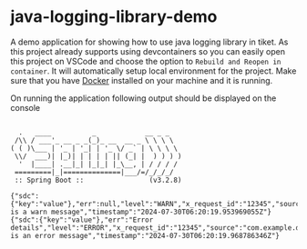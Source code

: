 # java-logging-library-demo
A demo application for showing how to use java logging library in tiket. As this project already supports using devcontainers so you can easily open this project on VSCode and choose the option to `Rebuild and Reopen in container`. It will automatically setup local environment for the project. Make sure that you have [Docker](https://www.docker.com/) installed on your machine and it is running.

On running the application following output should be displayed on the console

```

  .   ____          _            __ _ _
 /\\ / ___'_ __ _ _(_)_ __  __ _ \ \ \ \
( ( )\___ | '_ | '_| | '_ \/ _` | \ \ \ \
 \\/  ___)| |_)| | | | | || (_| |  ) ) ) )
  '  |____| .__|_| |_|_| |_\__, | / / / /
 =========|_|==============|___/=/_/_/_/
 :: Spring Boot ::                (v3.2.8)

{"sdc":{"key":"value"},"err":null,"level":"WARN","x_request_id":"12345","source":"com.example.demo.DemoApplication.lambda$0:DemoApplication.java:28","thread":"1","message":"This is a warn message","timestamp":"2024-07-30T06:20:19.953969055Z"}
{"sdc":{"key":"value"},"err":"Error details","level":"ERROR","x_request_id":"12345","source":"com.example.demo.DemoApplication.lambda$0:DemoApplication.java:29","thread":"1","message":"This is an error message","timestamp":"2024-07-30T06:20:19.968786346Z"}
```
